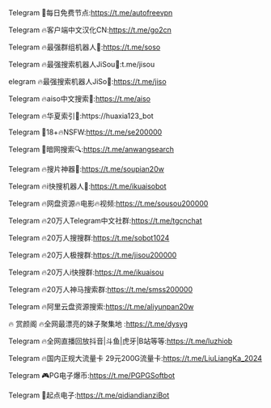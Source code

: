 Telegram 🚀每日免费节点:https://t.me/autofreevpn

Telegram 🔥客户端中文汉化CN:https://t.me/go2cn

Telegram 🔥最强群组机器人🤖:https://t.me/soso

Telegram 🔥最强搜索机器人JiSou🤖:t.me/jisou

elegram 🔥最强搜索机器人JiSo🤖:https://t.me/jiso

Telegram 🔥aiso中文搜索🤖:https://t.me/aiso

Telegram 🔥华夏索引🤖:https://huaxia123_bot

Telegram 🔞18️+🔥NSFW:https://t.me/se200000

Telegram 🥷暗网搜索🔍:https://t.me/anwangsearch

Telegram 🔥搜片神器🎥:https://t.me/soupian20w

Telegram 🔥i快搜机器人🤖:https://t.me/ikuaisobot

Telegram 🔥网盘资源🔥电影🔥视频:https://t.me/sousou200000

Telegram 🔥20万人Telegram中文社群:https://t.me/tgcnchat

Telegram 🔥20万人搜搜群:https://t.me/sobot1024

Telegram 🔥20万人极搜群:https://t.me/jisou200000

Telegram 🔥20万人i快搜群:https://t.me/ikuaisou

Telegram 🔥20万人神马搜索群:https://t.me/smss200000

Telegram 🔥阿里云盘资源搜索:https://t.me/aliyunpan20w

🔥 赏颜阁 🔥全网最漂亮的妹子聚集地 :https://t.me/dysyg

Telegram 🔥全网直播回放抖音|斗鱼|虎牙|B站等等:https://t.me/luzhiob

Telegram 🔥国内正规大流量卡 29元200G流量卡:https://t.me/LiuLiangKa_2024

Telegram 🎮PG电子爆币:https://t.me/PGPGSoftbot

Telegram 🎰起点电子:https://t.me/qidiandianziBot
